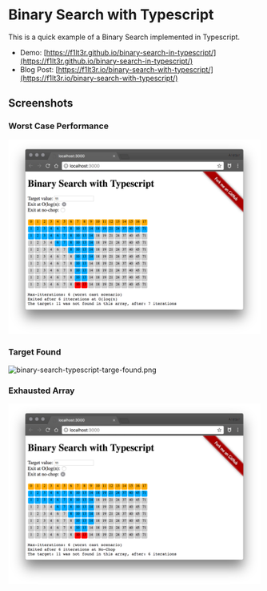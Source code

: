 # Binary Search with Typescript

This is a quick example of a Binary Search implemented in Typescript.

- Demo: [https://f1lt3r.github.io/binary-search-in-typescript/](https://f1lt3r.github.io/binary-search-in-typescript/)
- Blog Post: [https://f1lt3r.io/binary-search-with-typescript/](https://f1lt3r.io/binary-search-with-typescript/)

## Screenshots

### Worst Case Performance

![binary-search-typescript-worst-case-performance.png](binary-search-typescript-worst-case-performance.png)

### Target Found

![binary-search-typescript-targe-found.png](binary-search-typescript-targe-found.png)

### Exhausted Array

![binary-search-typescript-no-chop.png](binary-search-typescript-no-chop.png)
